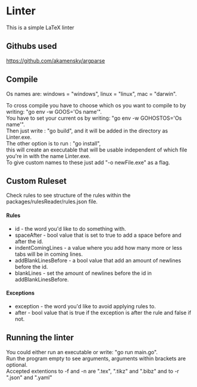 
# Linter

This is a simple LaTeX linter

## Githubs used
https://github.com/akamensky/argparse

## Compile
Os names are: windows = "windows", linux = "linux", mac = "darwin".

To cross compile you have to choose which os you want to compile to by writing: "go env -w GOOS='Os name'".  
You have to set your current os by writing: "go env -w GOHOSTOS='Os name'".  
Then just write : "go build", and it will be added in the directory as Linter.exe.  
The other option is to run : "go install",  
this will create an executable that will be usable independent of which file you're in with the name Linter.exe.  
To give custom names to these just add "-o newFile.exe" as a flag.  


## Custom Ruleset
Check rules to see structure of the rules within the packages/rulesReader/rules.json file.

#### Rules
* id - the word you'd like to do something with.
* spaceAfter - bool value that is set to true to add a space before and after the id.
* indentComingLines - a value where you add how many more or less tabs will be in coming lines.
* addBlankLinesBefore - a bool value that add an amount of newlines before the id.
* blankLines - set the amount of newlines before the id in addBlankLinesBefore.

#### Exceptions
* exception - the word you'd like to avoid applying rules to.
* after - bool value that is true if the exception is after the rule and false if not.


## Running the linter
You could either run an executable or write: "go run main.go".  
Run the program empty to see arguments, arguments within brackets are optional.  
Accepted extentions to -f and -n are ".tex", ".tikz" and ".bibz" and to -r ".json" and ".yaml"